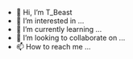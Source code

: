 - 👋 Hi, I’m T_Beast
- 👀 I’m interested in ...
- 🌱 I’m currently learning ...
- 💞️ I’m looking to collaborate on ...
- 📫 How to reach me ...

<!---
Obah123Tony/Obah123Tony is a ✨ special ✨ repository because its `README.md` (this file) appears on your GitHub profile.
You can click the Preview link to take a look at your changes.
--->
